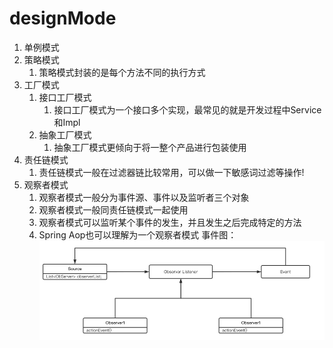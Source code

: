 # designMode
1. 单例模式
2. 策略模式
   1. 策略模式封装的是每个方法不同的执行方式
3. 工厂模式
   1. 接口工厂模式
      1. 接口工厂模式为一个接口多个实现，最常见的就是开发过程中Service和Impl
   2. 抽象工厂模式
      1. 抽象工厂模式更倾向于将一整个产品进行包装使用
4. 责任链模式
   1. 责任链模式一般在过滤器链比较常用，可以做一下敏感词过滤等操作!
5. 观察者模式
   1. 观察者模式一般分为事件源、事件以及监听者三个对象
   2. 观察者模式一般同责任链模式一起使用
   3. 观察者模式可以监听某个事件的发生，并且发生之后完成特定的方法
   4. Spring Aop也可以理解为一个观察者模式
      事件图：![img_1.png](img_1.png)

   